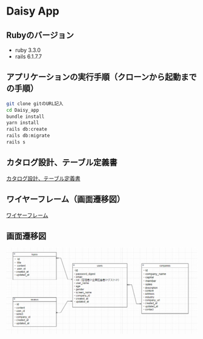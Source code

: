 # Daisy App

## Rubyのバージョン
- ruby 3.3.0
- rails 6.1.7.7

## アプリケーションの実行手順（クローンから起動までの手順）

```sh
git clone gitのURL記入
cd Daisy_app
bundle install
yarn install
rails db:create
rails db:migrate
rails s
```

## カタログ設計、テーブル定義書
[カタログ設計、テーブル定義書](https://docs.google.com/spreadsheets/d/1Q1DK67h7Qj0sOoewr6covppNNWUm8ZxPmYHqRLLBI7A/edit?gid=0#gid=0)

## ワイヤーフレーム（画面遷移図）
[ワイヤーフレーム](https://www.figma.com/design/R4U9J2Q7leGJqyQG1LldKL/Daisy%E3%83%AF%E3%82%A4%E3%83%A4%E3%83%BC%E3%83%95%E3%83%AC%E3%83%BC%E3%83%A0?t=yPcQ32mLpcxhIfef-0)

## 画面遷移図
![alt text](image.png)